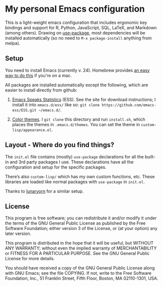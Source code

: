 # My personal Emacs configuration #

This is a light-weight emacs configuration that includes ergonomic
key bindings and support for R, Python, JavaScript, SQL, LaTeX, and
Markdown (among others). Drawing on
[use-package](https://github.com/jwiegley/use-package), most
dependencies will be installed automatically (so no need to `M-x
package-install` anything from melpa).

## Setup ##

You need to install Emacs (currently v. 24). Homebrew provides [an
easy way to do this](http://wikemacs.org/wiki/Installing_Emacs_on_OS_X)
if you're on a mac.

All packages are installed automatically except the following, which
are easier to install directly from github:

1. [Emacs Speaks Statistics](http://ess.r-project.org/) (ESS). See the
site for download instructions; I install it into `emacs.d/ess/` like
so: `git clone https://github.com/emacs-ess/ESS.git ~/emacs.d/`.

2. [Color themes](https://github.com/owainlewis/emacs-color-themes). I
`git clone` this directory and run `install.sh`, which places the
themes in `.emacs.d/themes`. You can set the theme in
`custom-lisp/appearance.el`.


## Layout - Where do you find things? ##

The `init.el` file contains (mostly) `use-package` declarations for all
the built-in and 3rd party packages I use.  These declarations have all the
configuration and setup for the specific packages.

There’s also `custom-lisp/` which has my own custom functions, etc.
These libraries are loaded like normal packages with `use-package` in
`init.el`.

Thanks to [lunaryorn](https://github.com/lunaryorn/.emacs.d) for a
similar setup.


## License ##

This program is free software; you can redistribute it and/or modify it under
the terms of the GNU General Public License as published by the Free Software
Foundation; either version 3 of the License, or (at your option) any later
version.

This program is distributed in the hope that it will be useful, but WITHOUT ANY
WARRANTY; without even the implied warranty of MERCHANTABILITY or FITNESS FOR A
PARTICULAR PURPOSE.  See the GNU General Public License for more details.

You should have received a copy of the GNU General Public License along with GNU
Emacs; see the file COPYING.  If not, write to the Free Software Foundation,
Inc., 51 Franklin Street, Fifth Floor, Boston, MA 02110-1301, USA.